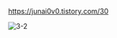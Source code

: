 https://junai0v0.tistory.com/30

![3-2](https://github.com/InitTester/2024-study/assets/148026641/53204973-a222-490e-9397-6b12cc20bc9d)
